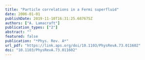 ```yaml
---
title: "Particle correlations in a Fermi superfluid"
date: 2006-01-01
publishDate: 2019-11-10T16:31:25.687675Z
authors: ["A. Lamacraft"]
publication_types: ["2"]
abstract: ""
featured: false
publication: "*Phys. Rev. A*"
url_pdf: "https://link.aps.org/doi/10.1103/PhysRevA.73.011602"
doi: "10.1103/PhysRevA.73.011602"
---
```


